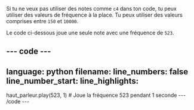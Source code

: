 Si tu ne veux pas utiliser des notes comme `c4` dans ton code, tu peux utiliser des valeurs de fréquence à la place. Tu peux utiliser des valeurs comprises entre `150` et `10000`.

Le code ci-dessous joue une seule note avec une fréquence de `523`.

--- code ---
---
language: python
filename: 
line_numbers: false
line_number_start: 
line_highlights: 
---
haut_parleur.play(523, 1) # Joue la fréquence 523 pendant 1 seconde
--- /code ---